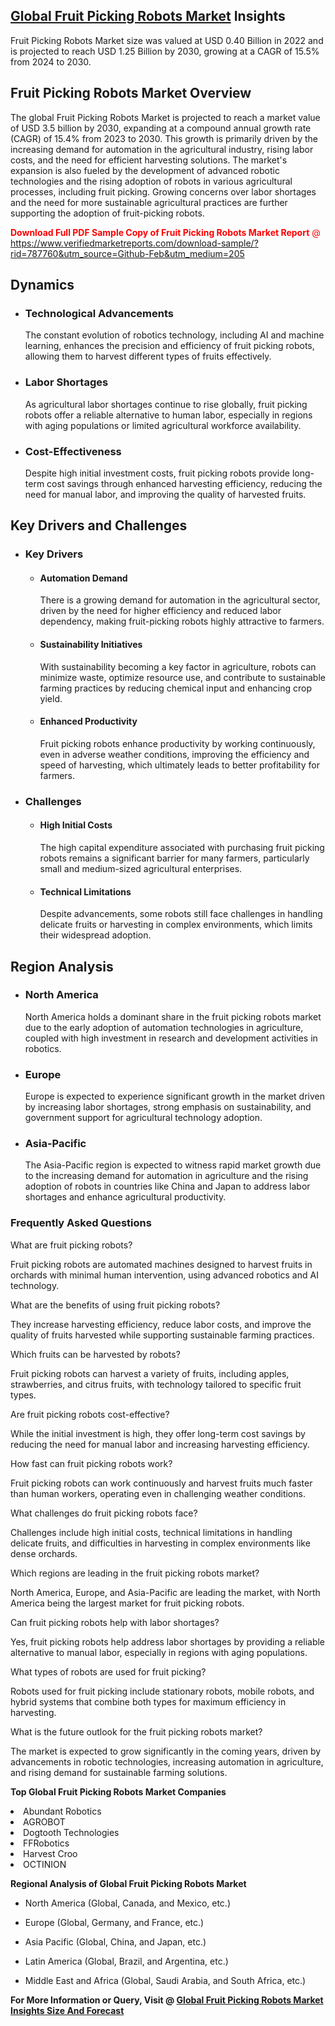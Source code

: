 <h2><a href="https://www.verifiedmarketreports.com/download-sample/?rid=787760&amp;utm_source=Github&amp;utm_medium=205" target="_blank">Global Fruit Picking Robots Market</a> Insights</h2><p>Fruit Picking Robots Market size was valued at USD 0.40 Billion in 2022 and is projected to reach USD 1.25 Billion by 2030, growing at a CAGR of 15.5% from 2024 to 2030.</p><p> <h2>Fruit Picking Robots Market Overview</h2> <p>The global Fruit Picking Robots Market is projected to reach a market value of USD 3.5 billion by 2030, expanding at a compound annual growth rate (CAGR) of 15.4% from 2023 to 2030. This growth is primarily driven by the increasing demand for automation in the agricultural industry, rising labor costs, and the need for efficient harvesting solutions. The market's expansion is also fueled by the development of advanced robotic technologies and the rising adoption of robots in various agricultural processes, including fruit picking. Growing concerns over labor shortages and the need for more sustainable agricultural practices are further supporting the adoption of fruit-picking robots.</p> <p><p><span class=""><span style="color: #ff0000;"><strong>Download Full PDF Sample Copy of Fruit Picking Robots Market Report</strong> @ </span><a href="https://www.verifiedmarketreports.com/download-sample/?rid=787760&amp;utm_source=Github-Feb&amp;utm_medium=205" target="_blank">https://www.verifiedmarketreports.com/download-sample/?rid=787760&amp;utm_source=Github-Feb&amp;utm_medium=205</a></span></p></p> <h2>Dynamics</h2> <ul> <li><h3>Technological Advancements</h3><p>The constant evolution of robotics technology, including AI and machine learning, enhances the precision and efficiency of fruit picking robots, allowing them to harvest different types of fruits effectively.</p></li> <li><h3>Labor Shortages</h3><p>As agricultural labor shortages continue to rise globally, fruit picking robots offer a reliable alternative to human labor, especially in regions with aging populations or limited agricultural workforce availability.</p></li> <li><h3>Cost-Effectiveness</h3><p>Despite high initial investment costs, fruit picking robots provide long-term cost savings through enhanced harvesting efficiency, reducing the need for manual labor, and improving the quality of harvested fruits.</p></li> </ul> <h2>Key Drivers and Challenges</h2> <ul> <li><h3>Key Drivers</h3> <ul> <li><h4>Automation Demand</h4><p>There is a growing demand for automation in the agricultural sector, driven by the need for higher efficiency and reduced labor dependency, making fruit-picking robots highly attractive to farmers.</p></li> <li><h4>Sustainability Initiatives</h4><p>With sustainability becoming a key factor in agriculture, robots can minimize waste, optimize resource use, and contribute to sustainable farming practices by reducing chemical input and enhancing crop yield.</p></li> <li><h4>Enhanced Productivity</h4><p>Fruit picking robots enhance productivity by working continuously, even in adverse weather conditions, improving the efficiency and speed of harvesting, which ultimately leads to better profitability for farmers.</p></li> </ul> </li> <li><h3>Challenges</h3> <ul> <li><h4>High Initial Costs</h4><p>The high capital expenditure associated with purchasing fruit picking robots remains a significant barrier for many farmers, particularly small and medium-sized agricultural enterprises.</p></li> <li><h4>Technical Limitations</h4><p>Despite advancements, some robots still face challenges in handling delicate fruits or harvesting in complex environments, which limits their widespread adoption.</p></li> </ul> </li> </ul> <h2>Region Analysis</h2> <ul> <li><h3>North America</h3><p>North America holds a dominant share in the fruit picking robots market due to the early adoption of automation technologies in agriculture, coupled with high investment in research and development activities in robotics.</p></li> <li><h3>Europe</h3><p>Europe is expected to experience significant growth in the market driven by increasing labor shortages, strong emphasis on sustainability, and government support for agricultural technology adoption.</p></li> <li><h3>Asia-Pacific</h3><p>The Asia-Pacific region is expected to witness rapid market growth due to the increasing demand for automation in agriculture and the rising adoption of robots in countries like China and Japan to address labor shortages and enhance agricultural productivity.</p></li> </ul> <h3>Frequently Asked Questions</h3> <p>What are fruit picking robots?</p> <p>Fruit picking robots are automated machines designed to harvest fruits in orchards with minimal human intervention, using advanced robotics and AI technology.</p> <p>What are the benefits of using fruit picking robots?</p> <p>They increase harvesting efficiency, reduce labor costs, and improve the quality of fruits harvested while supporting sustainable farming practices.</p> <p>Which fruits can be harvested by robots?</p> <p>Fruit picking robots can harvest a variety of fruits, including apples, strawberries, and citrus fruits, with technology tailored to specific fruit types.</p> <p>Are fruit picking robots cost-effective?</p> <p>While the initial investment is high, they offer long-term cost savings by reducing the need for manual labor and increasing harvesting efficiency.</p> <p>How fast can fruit picking robots work?</p> <p>Fruit picking robots can work continuously and harvest fruits much faster than human workers, operating even in challenging weather conditions.</p> <p>What challenges do fruit picking robots face?</p> <p>Challenges include high initial costs, technical limitations in handling delicate fruits, and difficulties in harvesting in complex environments like dense orchards.</p> <p>Which regions are leading in the fruit picking robots market?</p> <p>North America, Europe, and Asia-Pacific are leading the market, with North America being the largest market for fruit picking robots.</p> <p>Can fruit picking robots help with labor shortages?</p> <p>Yes, fruit picking robots help address labor shortages by providing a reliable alternative to manual labor, especially in regions with aging populations.</p> <p>What types of robots are used for fruit picking?</p> <p>Robots used for fruit picking include stationary robots, mobile robots, and hybrid systems that combine both types for maximum efficiency in harvesting.</p> <p>What is the future outlook for the fruit picking robots market?</p> <p>The market is expected to grow significantly in the coming years, driven by advancements in robotic technologies, increasing automation in agriculture, and rising demand for sustainable farming solutions.</p> </p><p><strong>Top Global Fruit Picking Robots Market Companies</strong></p><div data-test-id=""><p><li>Abundant Robotics</li><li> AGROBOT</li><li> Dogtooth Technologies</li><li> FFRobotics</li><li> Harvest Croo</li><li> OCTINION</li></p><div><strong>Regional Analysis of&nbsp;Global Fruit Picking Robots Market</strong></div><ul><li dir="ltr"><p dir="ltr">North America&nbsp;(Global, Canada, and Mexico, etc.)</p></li><li dir="ltr"><p dir="ltr">Europe (Global, Germany, and France, etc.)</p></li><li dir="ltr"><p dir="ltr">Asia Pacific&nbsp;(Global, China, and Japan, etc.)</p></li><li dir="ltr"><p dir="ltr">Latin America&nbsp;(Global, Brazil, and Argentina, etc.)</p></li><li dir="ltr">Middle East and Africa&nbsp;(Global, Saudi Arabia, and South Africa, etc.)</li></ul><p><strong>For More Information or Query, Visit @&nbsp;</strong><strong><a href="https://www.verifiedmarketreports.com/product/fruit-picking-robots-market/?utm_source=Github&amp;utm_medium=205" target="_blank">Global Fruit Picking Robots Market Insights Size And Forecast</a></strong></p></div>
